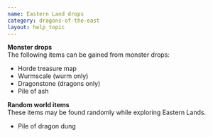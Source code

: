 ```yaml
---
name: Eastern Land drops
category: dragons-of-the-east
layout: help_topic
---
```

**Monster drops**  
The following items can be gained from monster drops:

*   Horde treasure map
*   Wurmscale (wurm only)
*   Dragonstone (dragons only)
*   Pile of ash

**Random world items**  
These items may be found randomly while exploring Eastern Lands.

*   Pile of dragon dung
